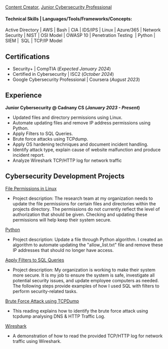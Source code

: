 
<br/><a href="https://github.com/CAdnany">Content Creator</a>, <a href="https://www.linkedin.com/in/adnan-ali-yussuf-59151028b/">Junior Cybersecurity Professional</a>

#### Technical Skills | Languages/Tools/Frameworks/Concepts: 
Active Directory | AWS | Bash | CIA | IDS/IPS | Linux | Azure/365 | Network Security | NIST | OSI Model | OWASP 10 | Penetration Testing  | Python | SIEM |  SQL | TCP/IP Model 

## Certifications
- Security+ | CompTIA (_Expected January 2024_)
- Certified in Cybersecurity | ISC2 (_October 2024_)
- Google Cybersecurity Professional | Coursera (_August 2023_)

## Experience
**Junior Cybersecurity @ Cadnany CS (_January 2023 - Present_)**

* Updated files and directory permissions using Linux.
* Automate updating files and remove IP address permissions using Python.
* Apply Filters to SQL Queries.
* Brute force attacks using TCPdump.
* Apply OS hardening techniques and document incident handling.
* Identify attack type, explain cause of website malfunction and produce incident report.
* Analyze Wireshark TCP/HTTP log for network traffic

## Cybersecurity Development Projects

[File Permissions in Linux](https://tinyurl.com/bdfna5t7)
- Project description: The research team at my organization needs to update the file permissions for certain files and directories within the projects directory. The permissions do not currently reflect the level of authorization that should be given. Checking and updating these permissions will help keep their system secure.

[Python](https://tinyurl.com/3e2au934)
- Project description: Update a file through Python algorithm. I created an algorithm to automate updating the "allow_list.txt" file and remove these IP addresses that should no longer have access.

[Apply Filters to SQL Queries](https://tinyurl.com/29pyax4j)
- Project description: My organization is working to make their system more secure. It is my job to ensure the system is safe, investigate all potential security issues, and update employee computers as needed. The following steps provide examples of how I used SQL with filters to perform security-related tasks.

[Brute Force Attack using TCPDump](https://tinyurl.com/jb9a3nmz)
- This reading explains how to identify the brute force attack using tcpdump analysing DNS & HTTP Traffic Log.

[Wireshark](https://tinyurl.com/237ym7df)
- A demonstration of how to read the provided TCP/HTTP log for network traffic using Wireshark. 
